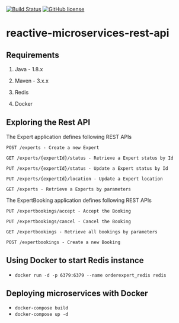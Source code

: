 [![Build Status](https://travis-ci.org/crejczyk/reactive-microservices.svg?branch=master)](https://travis-ci.org/crejczyk/reactive-microservices)
[![GitHub license](https://img.shields.io/github/license/mashape/apistatus.svg)](https://github.com/crejczyk/reactive-microservices/blob/master/LICENSE)

# reactive-microservices-rest-api


## Requirements

1. Java - 1.8.x

2. Maven - 3.x.x

3. Redis

5. Docker


## Exploring the Rest API

The Expert application defines following REST APIs

```
POST /experts - Create a new Expert

GET /experts/{expertId}/status - Retrieve a Expert status by Id

PUT /experts/{expertId}/status - Update a Expert status by Id

PUT /experts/{expertId}/location - Update a Expert location

GET /experts - Retrieve a Experts by parameters
```

The ExpertBooking application defines following REST APIs

```
PUT /expertbookings/accept - Accept the Booking

PUT /expertbookings/cancel - Cancel the Booking

GET /expertbookings - Retrieve all bookings by parameters

POST /expertbookings - Create a new Booking
```

## Using Docker to start Redis instance

- `docker run -d -p 6379:6379 --name orderexpert_redis redis` 

## Deploying microservices with Docker

- `docker-compose build` 
- `docker-compose up -d` 

 
